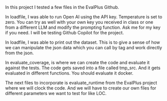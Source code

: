 In this project I tested a few files in the EvalPlus Github.

In loadfile, I was able to run Open AI using the API key. Temperature is set to zero. You can try as well with your own key you received in class or one from a different LLM and modify the prompting function. Ask me for my key if you need. I will be testing Github Copilot for the project.

In loadfile, I was able to print out the dataset. This is to give a sense of how we can manipulate the json data which you can call by tag and work directly from the json.

In evaluate_coverage, is where we can create the code and evaluate it against the tests. The code gets saved into a file called tmp_src. And it gets evaluated in different functions. You should evaluate it docker.

The next files to incorporate is evaluate_runtime from the EvalPlus project where we will clock the code. And we will have to create our own files for different parameters we want to test for like LOC.




